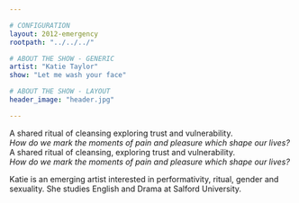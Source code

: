 ```yaml
---

# CONFIGURATION
layout: 2012-emergency
rootpath: "../../../"

# ABOUT THE SHOW - GENERIC
artist: "Katie Taylor"
show: "Let me wash your face"

# ABOUT THE SHOW - LAYOUT
header_image: "header.jpg"

---
```


A shared ritual of cleansing exploring trust and vulnerability.           
*How do we mark the moments of pain and pleasure which shape our lives?*           
A shared ritual of cleansing, exploring trust and vulnerability.               
*How do we mark the moments of pain and pleasure which shape our lives?*             

Katie is an emerging artist interested in performativity, ritual, gender and sexuality. She studies English and Drama at Salford University.    
